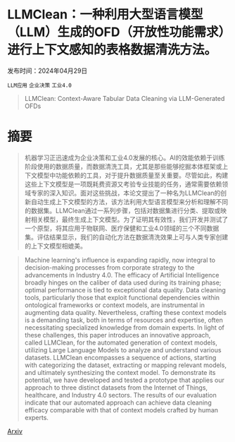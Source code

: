 # LLMClean：一种利用大型语言模型（LLM）生成的OFD（开放性功能需求）进行上下文感知的表格数据清洗方法。

发布时间：2024年04月29日

`LLM应用` `企业决策` `工业4.0`

> LLMClean: Context-Aware Tabular Data Cleaning via LLM-Generated OFDs

# 摘要

> 机器学习正迅速成为企业决策和工业4.0发展的核心。AI的效能依赖于训练阶段使用的数据质量，而数据清洗工具，尤其是那些能够挖掘本体框架或上下文模型中功能依赖的工具，对于提升数据质量至关重要。尽管如此，构建这些上下文模型是一项既耗费资源又考验专业技能的任务，通常需要依赖领域专家的深入知识。面对这些挑战，本论文提出了一种名为LLMClean的创新自动生成上下文模型的方法，该方法利用大型语言模型来分析和理解不同的数据集。LLMClean通过一系列步骤，包括对数据集进行分类、提取或映射相关模型，最终生成上下文模型。为了证明其有效性，我们开发并测试了一个原型，将其应用于物联网、医疗保健和工业4.0领域的三个不同数据集。评估结果显示，我们的自动化方法在数据清洗效果上可与人类专家创建的上下文模型相媲美。

> Machine learning's influence is expanding rapidly, now integral to decision-making processes from corporate strategy to the advancements in Industry 4.0. The efficacy of Artificial Intelligence broadly hinges on the caliber of data used during its training phase; optimal performance is tied to exceptional data quality. Data cleaning tools, particularly those that exploit functional dependencies within ontological frameworks or context models, are instrumental in augmenting data quality. Nevertheless, crafting these context models is a demanding task, both in terms of resources and expertise, often necessitating specialized knowledge from domain experts.
  In light of these challenges, this paper introduces an innovative approach, called LLMClean, for the automated generation of context models, utilizing Large Language Models to analyze and understand various datasets. LLMClean encompasses a sequence of actions, starting with categorizing the dataset, extracting or mapping relevant models, and ultimately synthesizing the context model. To demonstrate its potential, we have developed and tested a prototype that applies our approach to three distinct datasets from the Internet of Things, healthcare, and Industry 4.0 sectors. The results of our evaluation indicate that our automated approach can achieve data cleaning efficacy comparable with that of context models crafted by human experts.

[Arxiv](https://arxiv.org/abs/2404.18681)